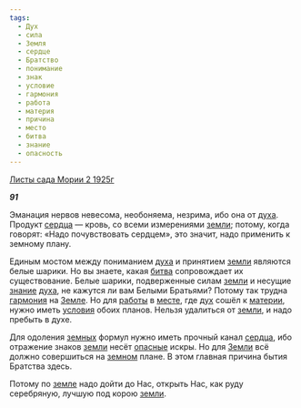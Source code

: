 ```yaml
---
tags:
  - Дух
  - сила
  - Земля
  - сердце
  - Братство
  - понимание
  - знак
  - условие
  - гармония
  - работа
  - материя
  - причина
  - место
  - битва
  - знание
  - опасность
---
```

[Листы сада Мории 2 1925г](https://127.0.0.1:4002/agni/1925)

___91___

Эманация нервов невесома, необоняема, незрима, ибо она от [духа](../../../tags/#Дух). Продукт [сердца](../../../tags/#[сердце](../../../tags/#сердце)) — кровь, со всеми измерениями [земли](../../../tags/#Земля); потому, когда говорят: «Надо почувствовать сердцем», это значит, надо применить к земному плану.   

Единым мостом между пониманием [духа](../../../tags/#Дух) и принятием [земли](../../../tags/#Земля) являются белые шарики. Но вы знаете, какая [битва](../../../tags/#битва) сопровождает их существование. Белые шарики, подверженные силам [земли](../../../tags/#Земля) и несущие [знание](../../../tags/#знание) [духа](../../../tags/#Дух), не кажутся ли вам Белыми Братьями? Потому так трудна [гармония](../../../tags/#гармония) на [Земле](../../../tags/#Земля). Но для [работы](../../../tags/#работа) в [месте](../../../tags/#место), где [дух](../../../tags/#Дух) сошёл к [материи](../../../tags/#материя), нужно иметь [условия](../../../tags/#условие) обоих планов. Нельзя удалиться от [земли](../../../tags/#Земля), и надо пребыть в духе.   

Для одоления [земных](../../../tags/#Земля) формул нужно иметь прочный канал [сердца](../../../tags/#[сердце](../../../tags/#сердце)), ибо отражение знаков [земли](../../../tags/#Земля) несёт [опасные](../../../tags/#опасность) искры. Но для [Земли](../../../tags/#Земля) всё должно совершиться на [земном](../../../tags/#Земля) плане. В этом главная причина бытия Братства здесь.   

Потому по [земле](../../../tags/#Земля) надо дойти до Нас, открыть Нас, как руду серебряную, лучшую под корою [земли](../../../tags/#Земля).   

